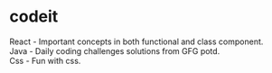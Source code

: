 # codeit
React - Important concepts in both functional and class component. <br />
Java - Daily coding challenges solutions from GFG potd. <br />
Css - Fun with css. <br />


